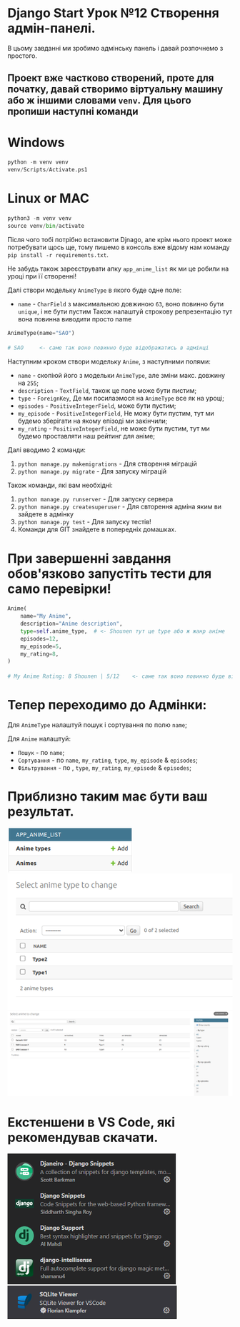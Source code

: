 # Django Start Урок №12 Створення адмін-панелі.


В цьому завданні ми зробимо адмінську панель і давай розпочнемо з простого.

## Проект вже частково створений, проте для початку, давай створимо віртуальну машину або ж іншими словами `venv`. Для цього пропиши наступні команди

# Windows
```python
python -m venv venv
venv/Scripts/Activate.ps1
```

# Linux or MAC
```python
python3 -m venv venv
source venv/bin/activate
```

Після чого тобі потрібно встановити Djnago, але крім нього проект може потребувати щось ще, тому пишемо в консоль вже відому нам команду `pip install -r requirements.txt`.

Не забудь також зареєструвати апку `app_anime_list` як ми це робили на уроці при її створенні!

Далі створи модельку `AnimeType` в якого буде одне поле:
* `name` - `CharField` з максимальною довжиною `63`, воно повинно бути `unique`, і не бути пустим
Також налаштуй строкову репрезентацію тут вона повинна виводити просто name

```python
AnimeType(name="SAO")

# SAO     <- саме так воно повинно буде відображатись в адмінці
```

Наступним кроком створи модельку `Anime`, з наступними полями:
* `name` - скопіюй його з модельки `AnimeType`, але зміни макс. довжину на `255`;
* `description` - `TextField`, також це поле може бути пистим;
* `type` - `ForeignKey`, Де ми посилаэмося на `AnimeType` все як на уроці;
* `episodes` - `PositiveIntegerField`, може бути пустим;
* `my_episode` - `PositiveIntegerField`, Не можу бути пустим, тут ми будемо зберігати на якому епізоді ми закінчили;
* `my_rating` - `PositiveIntegerField`, не може бути пустим, тут ми будемо проставляти наш рейтинг для аніме;

Далі вводимо 2 команди:
1) `python manage.py makemigrations` - Для створення міграцій
2) `python manage.py migrate` - Для запуску міграцій

Також команди, які вам необхідні:
1) `python manage.py runserver` - Для запуску сервера
2) `python manage.py createsuperuser` - Для свторення адміна яким ви зайдете в адмінку
3) `python manage.py test` - Для запуску тестів!
4) Команди для GIT знайдете в попередніх домашках.
# При завершенні завдання обов'язково запустіть тести для само перевірки!

```python
Anime(
    name="My Anime",
    description="Anime description",
    type=self.anime_type,  # <- Shounen тут це type або ж жанр аніме
    episodes=12,
    my_episode=5,
    my_rating=8,
)

# My Anime Rating: 8 Shounen | 5/12    <- саме так воно повинно буде відображатись в адмінці
```

# Тепер переходимо до Адмінки:
Для `AnimeType` налаштуй пошук і сортування по полю `name`;

Для `Anime` налаштуй:
* `Пошук` - по `name`;
* `Сортування` - по `name`, `my_rating`, `type`, `my_episode` & `episodes`;
* `Фільтрування` - по , `type`, `my_rating`, `my_episode` & `episodes`;


# Приблизно таким має бути ваш результат.
![Alt text](image.png)
![Alt text](image-1.png)
![Alt text](image-2.png)

# Екстеншени в VS Code, які рекомендував скачати.
![Alt text](image-3.png)
![Alt text](image-4.png)
